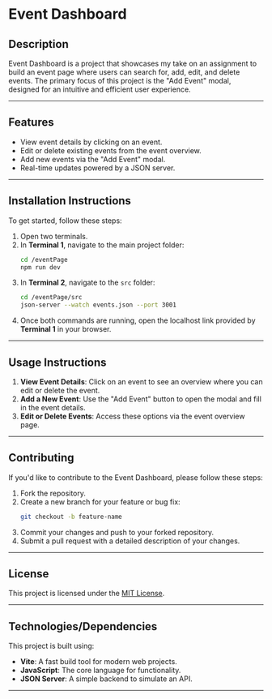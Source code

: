 # Event Dashboard

## Description

Event Dashboard is a project that showcases my take on an assignment to build an event page where users can search for, add, edit, and delete events. The primary focus of this project is the "Add Event" modal, designed for an intuitive and efficient user experience.

---

## Features

- View event details by clicking on an event.
- Edit or delete existing events from the event overview.
- Add new events via the "Add Event" modal.
- Real-time updates powered by a JSON server.

---

## Installation Instructions

To get started, follow these steps:

1. Open two terminals.
2. In **Terminal 1**, navigate to the main project folder:
   ```bash
   cd /eventPage
   npm run dev
   ```
3. In **Terminal 2**, navigate to the `src` folder:
   ```bash
   cd /eventPage/src
   json-server --watch events.json --port 3001
   ```
4. Once both commands are running, open the localhost link provided by **Terminal 1** in your browser.

---

## Usage Instructions

1. **View Event Details**: Click on an event to see an overview where you can edit or delete the event.
2. **Add a New Event**: Use the "Add Event" button to open the modal and fill in the event details.
3. **Edit or Delete Events**: Access these options via the event overview page.

---

## Contributing

If you'd like to contribute to the Event Dashboard, please follow these steps:

1. Fork the repository.
2. Create a new branch for your feature or bug fix:
   ```bash
   git checkout -b feature-name
   ```
3. Commit your changes and push to your forked repository.
4. Submit a pull request with a detailed description of your changes.

---

## License

This project is licensed under the [MIT License](LICENSE.md).

---

## Technologies/Dependencies

This project is built using:

- **Vite**: A fast build tool for modern web projects.
- **JavaScript**: The core language for functionality.
- **JSON Server**: A simple backend to simulate an API.

---
